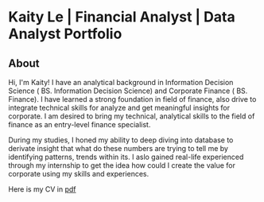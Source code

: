 # Kaity Le | Financial Analyst | Data Analyst Portfolio
## About
Hi, I'm Kaity! I have an analytical background in Information Decision Science ( BS. Information Decision Science) and Corporate Finance ( BS. Finance). I have learned a strong foundation in field of finance, also drive to integrate technical skills for analyze and get meaningful insights for corporate. I am desired to bring my technical, analytical skills to the field of finance as an entry-level finance specialist. 

During my studies, I honed my ability to deep diving into database to derivate insight that what do these numbers are trying to tell me by identifying patterns, trends within its. I aslo gained real-life experienced through my internship to get the idea how could I create the value for corporate using my skills and experiences. 

Here is my CV in [pdf](https://github.com/Kaityle/Financial-Analyst-Data-Analyst-Portfolio/blob/d5e3d8c621f50d691f0ca1d6916086e074c7ccbb/Ngoc%20Ngan%20Ha%20Le%20resume.pdf)

